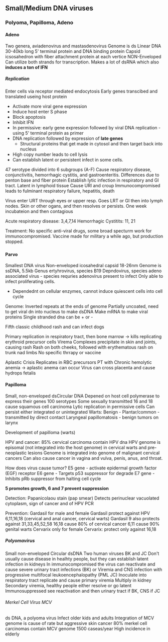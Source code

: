 ## Small/Medium DNA viruses
### Polyoma, Papilloma, Adeno
#### Adeno
Two genera, aviadenovirus and mastasdenovirus
Genome is ds Linear DNA 30-40kb long
5' terminal protein and DNA binding protein
Capsid icsosahedron with fiber attachment protein at each vertice
NON-Enveloped
Can utilize both strands for transcription. 
Makes a lot of dsRNA which also **induces a ton of IFN**

##### Replication
Enter cells via receptor mediated endocytosis
Early genes transcibed and translated useing host protein
- Activate more viral gene expression
- Induce host enter S phase
- Block apoptosis
- Inhibit IFN
- In permissive: early gene expression followed by viral DNA replication - using 5' terminal protein as primer
- DNA replication followed by expression of **late genes**
  - Structural proteins that get made in cytosol and then target back into nucleus
- High copy number leads to cell lysis
- Can establish latent or persistent infect in some cells.

47 serotype divided into 6 subgroups (A-F)
Cause respiratory disease, conjunctivitis, hemorrhagic cystitis, and gastroenteritis.
Differences due to penton base and fiber protein
Establish lytic infection in respiratory and GI tract. Latent in lymphoid tissue
Cause URI and croup
Immunocompromised leads to fulminant respiratory failure, hepatitis, death

Virus enter URT through eyes or upper resp. Goes LRT or GI then into lymph nodes. Skin or other ogans, and then resolves or persists.
One week incubateion and then contagious

Acute respiratory disease: 3,4,7,14
Hemorrhagic Cystitits: 11, 21


Treatment:
No specific anti-viral drugs, some broad specturm work for immunocompromised.
Vaccine made for military a while ago, but production stopped.


#####
#### Parvo
Smallest DNA virus
Non-enveloped icosahedral capsid 18-26nm
Genome is ssDNA, 5.5kb
Genus ertyhrovirus, species B19
Depndovirus, species adeno associated virus - species requries adenovirus present to infect
Only able to infect proliferating cells.
  - Dependednt on cellular enzymes, cannot induce quiescent cells into cell cycle


Genome:
Inverted repeats at the ends of genome
Partially uncoated, need to get viral dn into nucleus to make dsDNA
Make mRNA to make viral proteins
Single stranded dna can be + or -

Fifth classic childhood rash and can infect dogs

Primary replication in respiratory tract, then bone marrow -> kills replicating erythroid precursor cells
Virema
Complexes precipitate in skin and joints, causing rash
Rash on both cheeks, followed with erythematous rash on trunk nad limbs
No specific thrrapy or vaccine

Aplastic Crisis
Replicates in RBC precursors
PT with Chronic hemolytic anemia -> aplastic anema can occur
Virus can cross placenta and cause hydrops fetalis

#### Papilloma
Small, non-enveloped
dsCircular DNA
Depened on host cell polymerase to express their genes
100 serotypes
Some sexually transmitted
16 and 18 cause squamous cell carcinoma
Lytic replication in permissive cells
Can persist either integrated or unintegrated
Warts: Benign - Plantar/common - transmitted by direct contact
Laryngeal papillomatosis - benign tumors on larynx

Development of papilloma (warts)

HPV and cancer:
85% cervical carcinoma contain HPV dna
HPV genome is episomal (not integrated into the host genome) in cervical warts and pre-neoplastic lesions
Genome is integrated into genome of malignant cervical cancers
Can also cause cancer in vagina and vulva, penis, anus, and throat.

How does virus cause tumor?
E5 gene - activate epidermal growth factor (EGF) receptor
E6 gene - Targets p53 suppressor for degrade
E7 gene - Inhibits pRb suppressor from halting cell cycle

**5 promotes growth, 6 and 7 prevent suppression**

Detection:
Papanicolaou stain (pap smear)
Detects perinuclear vacuolated cytoplasm, sign of cancer and of HPV
PCR

Prevention:
Gardasil for male and female
Gardasil protect against HPV 6,11,16,18 (cervical and anal cancer, cervical warts)
Gardasil 9 also protects against 31,33,45,52,58
16,18 cause 80% of cervical cancer
6,11 cause 90% genital warts
Cervarix only for female
Cervarix: protect only against 16,18

##### Polyomavirus
Small non-enveloped
Circular dsDNA
Two human viruses BK and JC
Don't usually cause disease in healhty people, but they can establish latent infection in kidneys
In immunocompromised the virus can reactivate and cause severe urinary tract infections (BK)
or Viremia and CNS infection with progressive multifocal leukoencephalopathy (PML JC)
Inoculate into respiratory tract
replicate and cause primary viremia
Multiply in kidney
Secondary viremia, healthy people either resolve or go latent
Immunosuppressed see reactivation and then urinary tract if BK, CNS if JC

###### Merkel Cell Virus MCV
ds DNA, a polyoma virus
Infect older kids and adults
Integration of MCV genome is cause of rate but aggressive skin cancer
80% merkel cell carcinomas contain MCV genome
1500 caseas/year
High incidence in elderly

